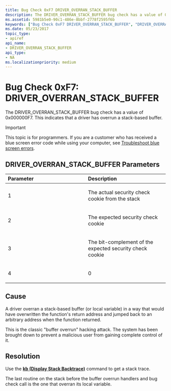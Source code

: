 ```yaml
---
title: Bug Check 0xF7 DRIVER_OVERRAN_STACK_BUFFER
description: The DRIVER_OVERRAN_STACK_BUFFER bug check has a value of 0x000000F7. This indicates that a driver has overrun a stack-based buffer.
ms.assetid: 5981b5e0-90c1-486e-8bbf-2778f2595f6b
keywords: ["Bug Check 0xF7 DRIVER_OVERRAN_STACK_BUFFER", "DRIVER_OVERRAN_STACK_BUFFER"]
ms.date: 05/23/2017
topic_type:
- apiref
api_name:
- DRIVER_OVERRAN_STACK_BUFFER
api_type:
- NA
ms.localizationpriority: medium
---
```


# Bug Check 0xF7: DRIVER\_OVERRAN\_STACK\_BUFFER


The DRIVER\_OVERRAN\_STACK\_BUFFER bug check has a value of 0x000000F7. This indicates that a driver has overrun a stack-based buffer.

> [!IMPORTANT]
> This topic is for programmers. If you are a customer who has received a blue screen error code while using your computer, see [Troubleshoot blue screen errors](https://support.microsoft.com/help/14238/windows-10-troubleshoot-blue-screen-errors).


## DRIVER\_OVERRAN\_STACK\_BUFFER Parameters


<table>
<colgroup>
<col width="50%" />
<col width="50%" />
</colgroup>
<thead>
<tr class="header">
<th align="left">Parameter</th>
<th align="left">Description</th>
</tr>
</thead>
<tbody>
<tr class="odd">
<td align="left"><p>1</p></td>
<td align="left"><p>The actual security check cookie from the stack</p></td>
</tr>
<tr class="even">
<td align="left"><p>2</p></td>
<td align="left"><p>The expected security check cookie</p></td>
</tr>
<tr class="odd">
<td align="left"><p>3</p></td>
<td align="left"><p>The bit-complement of the expected security check cookie</p></td>
</tr>
<tr class="even">
<td align="left"><p>4</p></td>
<td align="left"><p>0</p></td>
</tr>
</tbody>
</table>

 

Cause
-----

A driver overran a stack-based buffer (or local variable) in a way that would have overwritten the function's return address and jumped back to an arbitrary address when the function returned.

This is the classic "buffer overrun" hacking attack. The system has been brought down to prevent a malicious user from gaining complete control of it.

Resolution
----------

Use the [**kb (Display Stack Backtrace)**](k--kb--kc--kd--kp--kp--kv--display-stack-backtrace-.md) command to get a stack trace.

The last routine on the stack before the buffer overrun handlers and bug check call is the one that overran its local variable.

 

 




